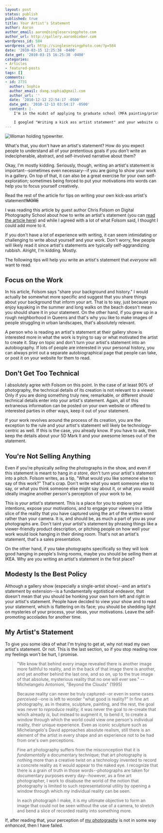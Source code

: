 ```yaml
---
layout: post
status: publish
published: true
title: Your Artist's Statement
author: Aaron
author_email: aaron@singleservingphoto.com
author_url: http://gallery.aaronbieber.com
wordpress_id: 584
wordpress_url: http://singleservingphoto.com/?p=584
date: '2010-03-15 12:25:38 -0400'
date_gmt: '2010-03-15 16:25:38 -0400'
categories:
- Articles
- featured-posts
tags: []
comments:
- id: 2731
  author: Sophia
  author_email: dang.sophia@gmail.com
  author_url: ''
  date: '2010-12-12 22:54:17 -0500'
  date_gmt: '2010-12-13 03:54:17 -0500'
  content: |-
    I'm in the midst of applying to graduate school (MFA painting/printmaking) right now and the hardest obstacle I've been dealing with (besides preparing my portfolio) is writing a coherent artist statement that's amazing and easy to understand but elegant enough to get others to like it.

    I googled "Writing a kick ass artist statement" and your website came up first.  I think the words "kick ass" made it easily searchable!  Thank you for the information you've supplied and your photography (especially the prison and Big Sur ones) are amazing!
---
```

![](http://singleservingphoto.com/wp-content/uploads/2010/03/GirlWithTypewriter-300x299.jpg "Woman holding typewriter.")

What's that, you don't have an artist's statement? How do you expect
people to understand all of your pretentious goals if you don't write an
indecipherable, abstract, and self-involved narrative about them?

Okay, I'm mostly kidding. Seriously, though, writing an artist's
statement is important--sometimes even necessary--if you are going to
show your work in a gallery. On top of that, it can also be a great
exercise for your own self-exploration; sometimes being forced to put
your motivations into words can help you to focus yourself creatively.

Read the rest of the article for tips on writing your own kick-ass
artist's statement!~~MORE~~

I was reading this article by guest author Chris Folsom on Digital
Photography School about how to write an artist's statement (you can
[read the article
here](http://digital-photography-school.com/6-tips-for-writing-an-artist%E2%80%99s-statement))
and while I agreed with a lot of what Folsom said, I thought I could add
more to it.

If you don't have a lot of experience with writing, it can seem
intimidating or challenging to write about yourself and your work. Don't
worry, few people will likely read it since artist's statements are
typically self-aggrandizing rubbish. Alright, I'm kidding. Mostly.

The following tips will help you write an artist's statement that
*everyone* will want to read.

## Focus on the Work

In his article, Folsom says "share your background and history." I would
actually be somewhat more specific and suggest that you share things
about your background that inform your art. That is to say, just because
you enjoy kayaking in the summer and long walks on the beach doesn't
mean you should share it in your statement. On the other hand, if you
grew up in a rough neighborhood in Queens and that's why you like to
make images of people struggling in urban landscapes, that's absolutely
relevant.

A person who is reading an artist's statement at their gallery show is
interested more in what the work is trying to say or what motivated the
artist to create it. Stay on topic and don't turn your artist's
statement into an autobiography. If lots of people are interested in
your personal history, you can always print out a separate
autobiographical page that people can take, or post it on your website
for them to read.

## Don't Get Too Technical

I absolutely agree with Folsom on this point. In the case of at least
90% of photography, the technical details of its creation is not
relevant to a viewer. Only if you are doing something truly new,
remarkable, or different should technical details enter into your
artist's statement. Again, all of this extraneous information can be
posted on your own website or offered to interested parties in other
ways, keep it out of your statement.

If your work revolves around the process of its creation, you are the
exception to the rule and your artist's statement will likely be
technology-centric as well. If this is the case, you already know. If
you have to ask, then keep the details about your 5D Mark II and your
awesome lenses out of the statement.

## You're Not Selling Anything

Even if you're physically _selling_ the photographs in the show, and
even if this statement is meant to hang _in a store_, don't turn your
artist's statement into a pitch. Folsom writes, as a tip, "What would
you like someone else to say of this work?" That's crap. Don't write
what you want someone else to say, or what you think someone else might
say about it, or what you would ideally imagine another person's
perception of your work to be.

This is _your_ artist's statement. This is a place for you to explore
your intentions, expose your motivations, and to engage your viewers in
a little slice of the reality that you have captured using the art of
the written word rather than your camera. It is, and should be, as much
a part of you as your photographs are. Don't taint your artist's
statement by phrasing things like a viewer-friendly product description,
or pitching people on how well your work would look hanging in their
dining room. That's not an artist's statement, that's a sales
presentation.

On the other hand, if you take photographs specifically so they will
look good hanging in people's living rooms, maybe you should be selling
them at IKEA. Why are you writing an artist's statement in the first
place?

## Modesty Is the Best Policy

Although a gallery show (especially a single-artist show)--and an
artist's statement by extension--is a fundamentally egotistical
endeavor, that doesn't mean that you should be honking your own horn
left and right in your artist's statement. People have decided to view
your show and to read your statement, which is flattering on its face;
you should be shedding light on mysteries of your process, your ideas,
your motivations. Leave the self-promoting accolades for another time.

## My Artist's Statement

To give you some idea of what I'm trying to get at, why not read my own
artist's statement. Or not. This is the last section, so if you stop
reading now my feelings won't be hurt, I promise.

> "We know that behind every image revealed there is another image more
> faithful to reality, and in the back of that image there is another,
> and yet another behind the last one, and so on, up to the true image
> of that absolute, mysterious reality that no one will ever see."
> --Michelangelo Antonioni, "Beyond the Clouds" (1995)
>
> Because reality can never be truly captured--or even in some cases
> _perceived_--one is left to wonder "what good is reality?" In fine
> art photography, as in theatre, sculpture, painting, and the rest, the
> goal was never to _reproduce_ reality; it was never the goal to
> re-create that which already _is_, but instead to augment it, to
> bend it, to create a window through which the world could view one
> person's individual reality, their unique experience. Even as iconic
> sculpture such as Michelangelo's David approaches absolute realism,
> still there is an element of the artist in every shape and an
> experience not to be had from one's own perceptions.
>
> Fine art photography suffers from the misconception that it is
> _fundamentally_ a documentary technique; that art photography is
> nothing more than a creative twist on a technology invented to record
> a concrete reality as it would appear to the naked eye. I recognize
> that there is a grain of truth in those words--photographs are taken
> for documentary purposes every day--however, as a fine art
> photographer, I work to disabuse the world of the notion that
> photography is limited to such representational utility by opening a
> window through which _my_ individual reality can be seen.
>
> In each photograph I make, it is my ultimate objective to form an
> image that could not be seen without the use of a camera, to stretch
> and bend a slice of recorded reality into something more.

If, after reading that, your perception of [my
photography](http://gallery.aaronbieber.com) is not in some way
_enhanced_, then I have failed.
